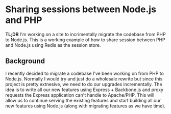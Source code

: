 # Sharing sessions between Node.js and PHP

**TL;DR** I'm working on a site to incrimentally migrate the codebase from PHP to Node.js. This is a working example of how to share session between PHP and Node.js using Redis as the session store.

## Background

I recently decided to migrate a codebase I've been working on from PHP to Node.js. Normally I would try and just do a wholesale rewrite but since this project is pretty extnesive, we need to do our upgrades incrementally. The idea is to write all our new features using Express + Backbone.js and proxy requests the Express application can't handle to Apache/PHP. This will allow us to continue serving the existing features and start building all our new features using Node.js (along with migrating features as we have time).
